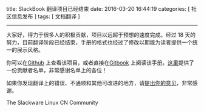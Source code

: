 title: SlackBook 翻译项目已经结束
date: 2016-03-20 16:44:19
categories: [ 社区信息发布 ]
tags: [ 文档翻译 ]

---

大家好，得力于很多人的积极贡献，项目以远超于预想的速度完成。经过 18 天的努力，目前翻译阶段已经结束，手册的格式也经过了修改以期能为读者提供一个统一的展示风格。

你可以在[Github](https://github.com/slackwarecn/slackbook_cn) 上查看该项目，或者直接在[Gitbook](https://www.gitbook.com/read/book/slackwarecn/slackbook_cn) 上阅读该手册。[这里](https://github.com/slackwarecn/slackbook_cn/blob/master/CONTRIBUTING.md#%E8%B4%A1%E7%8C%AE%E8%80%85%E5%88%97%E8%A1%A8)提供了一份贡献者名单，非常感谢名单上的各位！

如果你发现翻译上的错误、不通顺和其他可改进的地方，请[提出你的意见](https://github.com/slackwarecn/slackbook_cn/issues)，非常感谢。

The Slackware Linux CN Community
